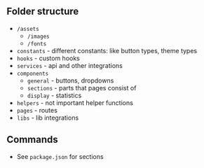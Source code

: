 ## Folder structure

- `/assets`
  - `/images`
  - `/fonts`
- `constants` - different constants: like button types, theme types
- `hooks` - custom hooks
- `services` - api and other integrations
- `components`
  - `general` - buttons, dropdowns
  - `sections` - parts that pages consist of
  - `display` - statistics
- `helpers` - not important helper functions
- `pages` - routes
- `libs` - lib integrations

## Commands

- See `package.json` for sections

